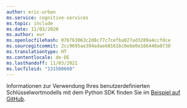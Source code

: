 ```yaml
---
author: eric-urban
ms.service: cognitive-services
ms.topic: include
ms.date: 11/03/2020
ms.author: eur
ms.openlocfilehash: 076f63063c2d8c77c7cefba027ad3289a4ccfdce
ms.sourcegitcommit: 2cc9695ae394adae60161bc0e6e0e166440a0730
ms.translationtype: HT
ms.contentlocale: de-DE
ms.lasthandoff: 11/03/2021
ms.locfileid: "131508608"
---
```

Informationen zur Verwendung Ihres benutzerdefinierten Schlüsselwortmodells mit dem Python SDK finden Sie im [Beispiel auf GitHub](https://github.com/Azure-Samples/cognitive-services-speech-sdk/blob/b4257370e1d799f0b8b64be9bf2a34cad8b1a251/samples/python/console/speech_sample.py#L517).
